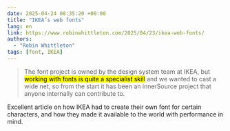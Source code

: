 ```yaml
---
date: 2025-04-24 08:35:20 +00:00
title: "IKEA’s web fonts"
lang: en
link: https://www.robinwhittleton.com/2025/04/23/ikea-web-fonts/
authors:
  - "Robin Whittleton"
tags: [font, IKEA]
---
```


> The font project is owned by the design system team at IKEA, but <mark>working with fonts is quite a specialist skill</mark> and we wanted to cast a wide net, so from the start it has been an innerSource project that anyone internally can contribute to.

Excellent article on how IKEA had to create their own font for certain characters, and how they made it available to the world with performance in mind.
